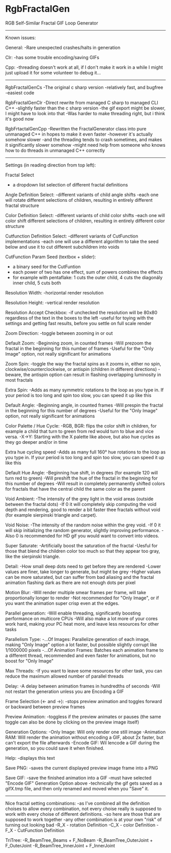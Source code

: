 # RgbFractalGen
RGB Self-Similar Fractal GIF Loop Generator

---------------------------------------------------------------------------------------------------------
Known issues:

General:
-Rare unexpected crashes/halts in generation

Clr:
-has some trouble encoding/saving GIFs

Cpp:
-threading doesn't work at all, if I don't make it work in a while I might just upload it for some volunteer to debug it...

---------------------------------------------------------------------------------------------------------

RgbFractalGenCs
-The original c sharp version
-relatively fast, and bugfree
-easiest code

RgbFractalGenClr
-Direct rewrite from managed C sharp to managed CLI C++
-slightly faster than the c sharp version
-the gif export might be slower, I might have to look into that
-Was harder to make threading right, but i think it's good now

RgbFrtactalGenCpp
-Rewritten the FractalGenerator class into pure unmanaged C++ in hopes to make it even faster
-however it's actually somehow slower
-and the threading tends to crash sometimes, and makes it significantly slower somehow
-might need help from someone who knows how to do threads in unmanaged C++ correctly

---------------------------------------------------------------------------------------------------------

Settings (in reading direction from top left):

Fractal Select
- a dropdown list selection of different fractal definitions


Angle Definition Select:
-different variants of child angle shifts
-each one will rotate different selections of children, resulting in entirely different fractal structure


Color Definition Select:
-different variants of child color shifts
-each one will color shift different selections of children, resulting in entirely different color structure


Cutfunction Definition Select:
-different variants of CutFunction implementations
-each one will use a different algorithm to take the seed below and use it to cut different subchildren into voids

CutFunction Param Seed (textbox + slider):
- a binary seed for the CutFuntion
- each power of two has one effect, sum of powers combines the effects
- for example with pentaflake: 1 cuts the outer child, 4 cuts the diagonály inner child, 5 cuts both


Resolution Width:
-horizontal render resolution

Resolution Height:
-vertical render resolution

Resolution Accept Checkbox:
-if unchecked the resolution will be 80x80 regardless of the text in the boxes to the left
-useful for toying with the settings and getting fast results, before you settle on full scale render


Zoom Direction:
-toggle between zooming in or out

Default Zoom:
-Beginning zoom, in counted frames
-Will prezoom the fractal in the beginning for this number of frames
-Useful for the "Only Image" option, not really significant for animations


Zoom Spin:
-toggle the way the fractal spins as it zooms in, either no spin, clockwise/counterclockwise, or antispin (children in different directions)
-beware, the antispin option can result in flashing overlapping luminosity in most fractals

Extra Spin:
-Adds as many symmetric rotations to the loop as you type in. If your period is too long and spin too slow, you can speed it up like this

Default Angle:
-Beginning angle, in counted frames
-Will prespin the fractal in the beginning for this number of degrees
-Useful for the "Only Image" option, not really significant for animations


Color Palette / Hue Cycle:
-RGB, BGR: flips the color shift in children, for example a child that turn to green from red would turn to blue and vice versa.
-X->Y: Starting with the X palette like above, but also hue cycles as they go deeper and/or in time

Extra hue cycling speed
-Adds as many full 160° hue rotations to the loop as you type in. If your period is too long and spin too slow, you can speed it up like this

Default Hue Angle:
-Beginning hue shift, in degrees (for example 120 will turn red to green)
-Will preshift the hue of the fractal in the beginning for this number of degrees
-Will result in completely permanently shifted colors for fractals that have the central child the same color as the parent


Void Ambient:
-The intensity of the grey light in the void areas (outside between the fractal dots)
-If 0 it will completely skip computing the void depth and rendering, good to render a bit faster thee fractals without void (for example sierpinski triangle and carpet).


Void Noise:
-The intensity of the random noise within the grey void.
-If 0 it will skip initializing the random generator, slightly improving performance.
-Also 0 is recommended for HD gif you would want to convert into videos.


Super Saturate:
-Artificially boost the saturation of the fractal
-Uesful for those that blend the children color too much so that they appear too gray, like the sierpinski triangle.


Detail:
-How small deep dots need to get before they are rendered
-Lower values are finer, take longer to generate, but might be grey
-Higher values can be more saturated, but can suffer from bad aliasing and the fractal animation flashing dark as there are not enough dots per pixel


Motion Blur:
-Will render multiple smear frames per frame, will take proportionally longer to render
-Not recommended for "Only Image", or if you want the animation super crisp even at the edges.


Parallel generation:
-Will enable threading, significantly boosting performance on multicore CPUs
-Will also make a lot more of your cores work hard, making your PC heat more, and leave less resources for other tasks

Parallelism Type:
-...Of Images: Parallelize generation of each image, making "Only Image" option a lot faster, but possible slightly corrupt like 1/1000000 pixels
-...Of Animation Frames: Batches each animation frame to a different thread, recommended and even faster for animations, but no boost for "Only Image"


Max Threads:
-If you want to leave some resources for other task, you can reduce the maximum allowed number of parallel threads


Delay:
-A delay between animation frames in hundredths of seconds
-Will not restart the generation unless you are Encoding a GIF


Frame Selection (<- and ->):
-stops preview animation and toggles forward or backward between preview frames

Preview Animation:
-toggless if the preview animates or pauses (the same toggle can also be done by clicking on the preview image itself)


Generation Options:
-Only Image: Will only render one still image
-Animation RAM: Will render the animation without encoding a GIF, about 2x faster, but can't export the file afterwards
-Encode GIF: Wil lencode a GIF during the generation, so you could save it when finished.

Help:
-displays this text

Save PNG:
-saves the current displayed preview image frame into a PNG

Save GIF:
-save the finished animation into a GIF
-must have selected "Encode GIF" Generation Option above
-technically the gif gets saved as a gifX.tmp file, and then only renamed and moved when you "Save" it.

---------------------------------------------------------------------------------------------------------

Nice fractal setting combinations:
-as I've combined all the definition choises to allow every combination, not every choise really is supposed to work with every choise of different definitions.
-so here are those that are supposed to work together
-any other combination is at your own "risk" of turning out looking bad
-R_X - rotation Definition
-C_X - color Definition
-F_X - CutFunction Definition

TriTree:
-R_BeamTree_Beams + F_NoBeam
-R_BeamTree_OuterJoint + F_OuterJoint
-R_BeamTree_InnerJoint + F_InnerJoint
